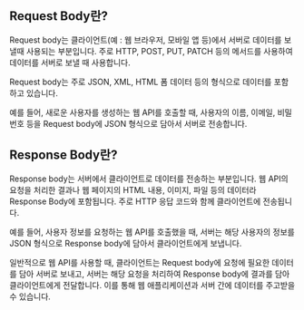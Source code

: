 ## Request Body란?

Request body는 클라이언트(예 : 웹 브라우저, 모바일 앱 등)에서 서버로 데이터를 보낼때 사용되는 부분입니다. 주로 HTTP, POST, PUT, PATCH 등의 메서드를 사용하여 데이터를 서버로 보낼 때 사용합니다.

Request body는 주로 JSON, XML, HTML 폼 데이터 등의 형식으로 데이터를 포함하고 있습니다.

예를 들어, 새로운 사용자를 생성하는 웹 API를 호출할 때, 사용자의 이름, 이메일, 비밀번호 등을 Request body에 JSON 형식으로 담아서 서버로 전송합니다.

## Response Body란?

Response body는 서버에서 클라이언트로 데이터를 전송하는 부분입니다.
웹 API의 요청을 처리한 결과나 웹 페이지의 HTML 내용, 이미지, 파일 등의 데이터라 Response Body에 포함됩니다.
주로 HTTP 응답 코드와 함께 클라이언트에 전송됩니다.

예를 들어, 사용자 정보를 요청하는 웹 API를 호출했을 때, 서버는 해당 사용자의 정보를 JSON 형식으로 Response body에 담아서 클라이언트에게 보냅니다.

일반적으로 웹 API를 사용할 때, 클라이언트는 Request body에 요청에 필요한 데이터를 담아 서버로 보내고, 서버는 해당 요청을 처리하여 Response body에 결과를 담아 클라이언트에게 전달합니다.
이를 통해 웹 애플리케이션과 서버 간에 데이터를 주고받을 수 있습니다.
